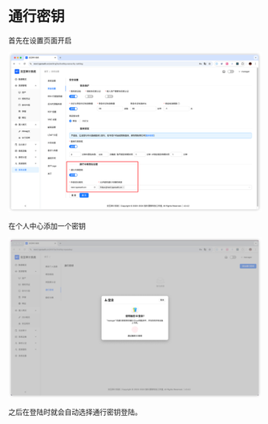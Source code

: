 # 通行密钥

首先在设置页面开启

![img.png](images/passkey-setting.png)

在个人中心添加一个密钥

![img.png](images/passkey-add.png)

之后在登陆时就会自动选择通行密钥登陆。